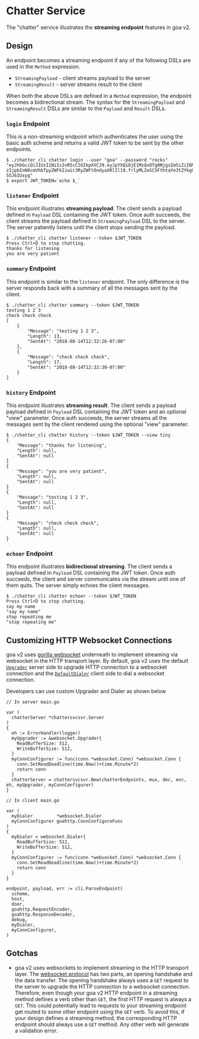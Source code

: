 # Chatter Service

The "chatter" service illustrates the **streaming endpoint** features in
goa v2.

## Design

An endpoint becomes a streaming endpoint if any of the following DSLs are used
in the `Method` expression.

* `StreamingPayload` - client streams payload to the server
* `StreamingResult` - server streams result to the client

When both the above DSLs are defined in a `Method` expression, the endpoint
becomes a bidirectional stream. The syntax for the `StreamingPayload` and
`StreamingResult` DSLs are similar to the `Payload` and `Result` DSLs.

### `login` Endpoint

This is a non-streaming endpoint which authenticates the user using the
basic auth scheme and returns a valid JWT token to be sent by the other
endpoints.

```
$ ./chatter_cli chatter login --user "goa" --password "rocks"
"eyJhbGciOiJIUzI1NiIsInR5cCI6IkpXVCJ9.eyJpYXQiOjE1MzQxOTg0NjgsIm5iZiI6MTQ0NDQ3ODQwMCwic2NvcGV
zIjpbInN0cmVhbTpyZWFkIiwic3RyZWFtOndyaXRlIl19.frlyMLZeSCSFthtaYe3tZYkg0nMqwREOj-55J6IUxyg"
$ export JWT_TOKEN=`echo $_`
```

### `listener` Endpoint

This endpoint illustrates **streaming payload**. The client sends a payload
defined in `Payload` DSL containing the JWT token. Once auth succeeds, the
client streams the payload defined in `StreamingPayload` DSL to the server.
The server patiently listens until the client stops sending the payload.

```
$ ./chatter_cli chatter listener --token $JWT_TOKEN
Press Ctrl+D to stop chatting.
thanks for listening
you are very patient
```

### `summary` Endpoint

This endpoint is similar to the `listener` endpoint. The only difference is
the server responds back with a summary of all the messages sent by the client.

```
$ ./chatter_cli chatter summary --token $JWT_TOKEN
testing 1 2 3
check check check
[
    {
        "Message": "testing 1 2 3",
        "Length": 13,
        "SentAt": "2018-08-14T12:32:26-07:00"
    },
    {
        "Message": "check check check",
        "Length": 17,
        "SentAt": "2018-08-14T12:32:30-07:00"
    }
]
```

### `history` Endpoint

This endpoint illustrates **streaming result**. The client sends a payload
payload defined in `Payload` DSL containing the JWT token and an optional
"view" parameter. Once auth succeeds, the server streams all the
messages sent by the client rendered using the optional "view" parameter.

```
$ ./chatter_cli chatter history --token $JWT_TOKEN --view tiny
{
    "Message": "thanks for listening",
    "Length": null,
    "SentAt": null
}
{
    "Message": "you are very patient",
    "Length": null,
    "SentAt": null
}
{
    "Message": "testing 1 2 3",
    "Length": null,
    "SentAt": null
}
{
    "Message": "check check check",
    "Length": null,
    "SentAt": null
}
```

### `echoer` Endpoint

This endpoint illustrates **bidirectional streaming**. The client sends a
payload defined in `Payload` DSL containing the JWT token. Once auth
succeeds, the client and server communicates via the stream until one of them
quits. The server simply echoes the client messages.

```
$ ./chatter_cli chatter echoer --token $JWT_TOKEN
Press Ctrl+D to stop chatting.
say my name
"say my name"
stop repeating me 
"stop repeating me"
```

## Customizing HTTP Websocket Connections

goa v2 uses [gorilla websocket](https://godoc.org/github.com/gorilla/websocket)
underneath to implement streaming via websocket in the HTTP transport layer.
By default, goa v2 uses the default [`Upgrader`](https://godoc.org/github.com/gorilla/websocket#Upgrader)
server side to upgrade HTTP connection to a websocket connection and the [`DefaultDialer`](https://godoc.org/github.com/gorilla/websocket#pkg-variables)
client side to dial a websocket connection.

Developers can use custom Upgrader and Dialer as shown below

```
// In server main.go

var (
  chatterServer *chattersvcsvr.Server
)
{
  eh := ErrorHandler(logger)
  myUpgrader := &websocket.Upgrader{
    ReadBufferSize: 512,
    WriteBufferSize: 512,
  }
  myConnConfigurer := func(conn *websocket.Conn) *websocket.Conn {
    conn.SetReadDeadline(time.Now()+time.Minute*2)
    return conn
  }
  chatterServer = chattersvcsvr.New(chatterEndpoints, mux, dec, enc, eh, myUpgrader, myConnConfigurer)
}

// In client main.go

var (
  myDialer         *websocket.Dialer
  myConnConfigurer goahttp.ConnConfigureFunc
)
{
  myDialer = websocket.Dialer{
    ReadBufferSize: 512,
    WriteBufferSize: 512,
  }
  myConnConfigurer := func(conn *websocket.Conn) *websocket.Conn {
    conn.SetReadDeadline(time.Now()+time.Minute*2)
    return conn
  }
}

endpoint, payload, err := cli.ParseEndpoint(
  scheme,
  host,
  doer,
  goahttp.RequestEncoder,
  goahttp.ResponseDecoder,
  debug,
  myDialer,
  myConnConfigurer,
)
```

## Gotchas

* goa v2 uses websockets to implement streaming in the HTTP transport layer.
The [websocket protocol](https://tools.ietf.org/html/rfc6455) has two parts,
an opening handshake and the data transfer. The opening handshake always
uses a `GET` request to the server to upgrade the HTTP connection to a
websocket connection. Therefore, even though your goa v2 HTTP endpoint in a
streaming method defines a verb other than `GET`, the first HTTP request is
always a `GET`. This could potentially lead to requests to your streaming
endpoint get routed to some other endpoint using the `GET` verb. To avoid this,
if your design defines a streaming method, the corresponding HTTP endpoint
should always use a `GET` method. Any other verb will generate a validation
error.
